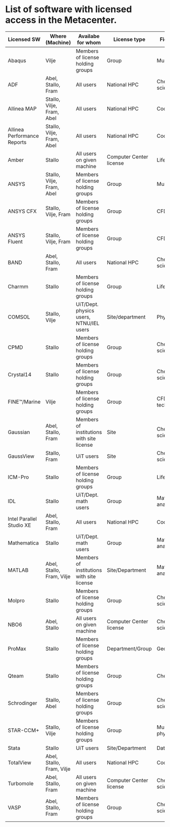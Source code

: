 # List of software with licensed access in the Metacenter.


| Licensed SW                 | Where (Machine)           | Availabe for whom                         | License type            | Field of science           |
|-----------------------------|---------------------------|-------------------------------------------|-------------------------|----------------------------|
| Abaqus                      | Vilje                     | Members of license holding groups         | Group                   | Multiphysics/FEA           |
| ADF                         | Abel, Stallo, Fram        | All users                                 | National HPC            | Chemistry/Material science |
| Allinea MAP                 | Stallo, Vilje, Fram, Abel | All users                                 | National HPC            | Code development           |
| Allinea Performance Reports | Stallo, Vilje, Fram, Abel | All users                                 | National HPC            | Code development           |
| Amber                       | Stallo                    | All users on given machine                | Computer Center license | Life science               |
| ANSYS                       | Stallo, Vilje, Fram, Abel | Members of license holding groups         | Group                   | Multi-physics              |
| ANSYS CFX                   | Stallo, Vilje, Fram       | Members of license holding groups         | Group                   | CFD                        |
| ANSYS Fluent                | Stallo, Vilje, Fram       | Members of license holding groups         | Group                   | CFD                        |
| BAND                        | Abel, Stallo, Fram        | All users                                 | National HPC            | Chemistry/Material science |
| Charmm                      | Stallo                    | Members of license holding groups         | Group                   | Life science               |
| COMSOL                      | Stallo, Vilje             | UiT/Dept. physics users, NTNU/IEL users   | Site/department         | Physics                    |
| CPMD                        | Stallo                    | Members of license holding groups         | Group                   | Chemistry/Material science |
| Crystal14                   | Stallo                    | Members of license holding groups         | Group                   | Chemistry/Material science |
| FINE™/Marine                | Vilje                     | Members of license holding groups         | Group                   | CFD for Marine tech. field |
| Gaussian                    | Abel, Stallo, Fram        | Members of institutions with site license | Site                    | Chemistry/Material science |
| GaussView                   | Stallo, Fram              | UiT users                                 | Site                    | Chemistry/Material science |
| ICM-Pro                     | Stallo                    | Members of license holding groups         | Group                   | Life science               |
| IDL                         | Stallo                    | UiT/Dept. math users                      | Group                   | Mathematics/Data analysis  |
| Intel Parallel Studio XE    | Abel, Stallo, Fram        | All users                                 | National HPC            | Code development           |
| Mathematica                 | Stallo                    | UiT/Dept. math users                      | Group                   | Mathematics/Data analysis  |
| MATLAB                      | Abel, Stallo, Fram, Vilje | Members of institutions with site license | Site/Department         | Mathematics/Data analysis  |
| Molpro                      | Stallo                    | Members of license holding groups         | Group                   | Chemistry/Material science |
| NBO6                        | Abel, Stallo              | All users on given machine                | Computer Center license | Chemistry/Material science |
| ProMax                      | Stallo                    | Members of license holding groups         | Department/Group        | Geology                    |
| Qteam                       | Stallo                    | Members of license holding groups         | Group                   | Chemistry                  |
| Schrodinger                 | Stallo, Abel              | Members of license holding groups         | Group                   | Chemistry, Life-science    |
| STAR-CCM+                   | Stallo, Vilje             | Members of license holding groups         | Group                   | Multi-physics/CFD          |
| Stata                       | Stallo                    | UiT users                                 | Site/Department         | Data analysis              |
| TotalView                   | Abel, Stallo, Fram, Vilje | All users                                 | National HPC            | Code development           |
| Turbomole                   | Abel, Stallo, Fram        | All users on given machine                | Computer Center license | Chemistry/Material science |
| VASP                        | Abel, Stallo, Fram        | Members of license holding groups         | Group                   | Chemistry/Material science |
